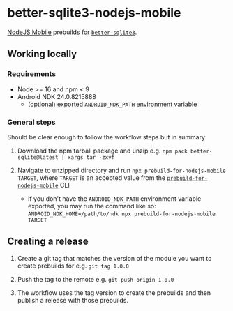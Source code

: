# better-sqlite3-nodejs-mobile

[NodeJS Mobile](https://github.com/nodejs-mobile/nodejs-mobile) prebuilds for [`better-sqlite3`](https://www.npmjs.com/package/better-sqlite3).

## Working locally

### Requirements

- Node >= 16 and npm < 9
- Android NDK 24.0.8215888
  - (optional) exported `ANDROID_NDK_PATH` environment variable

### General steps

Should be clear enough to follow the workflow steps but in summary:

1. Download the npm tarball package and unzip e.g. `npm pack better-sqlite@latest | xargs tar -zxvf`

2. Navigate to unzipped directory and run `npx prebuild-for-nodejs-mobile TARGET`, where `TARGET` is an accepted value from the [`prebuild-for-nodejs-mobile`](https://github.com/staltz/prebuild-for-nodejs-mobile) CLI
   - if you don't have the `ANDROID_NDK_PATH` environment variable exported, you may run the command like so: `ANDROID_NDK_HOME=/path/to/ndk npx prebuild-for-nodejs-mobile TARGET`

## Creating a release

1. Create a git tag that matches the version of the module you want to create prebuilds for e.g. `git tag 1.0.0`

2. Push the tag to the remote e.g. `git push origin 1.0.0`

3. The workflow uses the tag version to create the prebuilds and then publish a release with those prebuilds.
